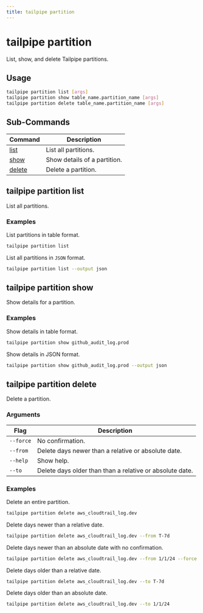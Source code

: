 ```yaml
---
title: tailpipe partition
---
```


# tailpipe partition

List, show, and delete Tailpipe partitions.

## Usage
```bash
tailpipe partition list [args]
tailpipe partition show table_name.partition_name [args]
tailpipe partition delete table_name.partition_name [args]
```

## Sub-Commands

| Command | Description
|-|-
| [list](#tailpipe-partition-list) | List all partitions.
| [show](#tailpipe-partition-show)  | Show details of a partition.
| [delete](#tailpipe-partition-delete) | Delete a partition.


## tailpipe partition list
List all partitions.

### Examples

List partitions in table format.

```bash
tailpipe partition list
```

List all partitions in `JSON` format. 

```bash
tailpipe partition list --output json
```

## tailpipe partition show
Show details for a partition.

### Examples

Show details in table format.

```bash
tailpipe partition show github_audit_log.prod
```

Show details in JSON format.

```bash
tailpipe partition show github_audit_log.prod --output json
```


## tailpipe partition delete
Delete a partition.

### Arguments

| Flag | Description
|-|-
|  `--force`     |  No confirmation.
|  `--from`      |  Delete days newer than a relative or absolute date.
|  `--help`      |  Show help.
|  `--to`        |  Delete days older than than a relative or absolute date.


### Examples

Delete an entire partition.

```bash
tailpipe partition delete aws_cloudtrail_log.dev
```

Delete days newer than a relative date.

```bash
tailpipe partition delete aws_cloudtrail_log.dev --from T-7d
```

Delete days newer than an absolute date with no confirmation.

```bash
tailpipe partition delete aws_cloudtrail_log.dev --from 1/1/24 --force
```

Delete days older than a relative date.

```bash
tailpipe partition delete aws_cloudtrail_log.dev --to T-7d
```

Delete days older than an absolute date.

```bash
tailpipe partition delete aws_cloudtrail_log.dev --to 1/1/24
```


